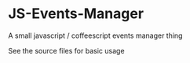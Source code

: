 JS-Events-Manager
=================

A small javascript / coffeescript events manager thing

See the source files for basic usage


 
